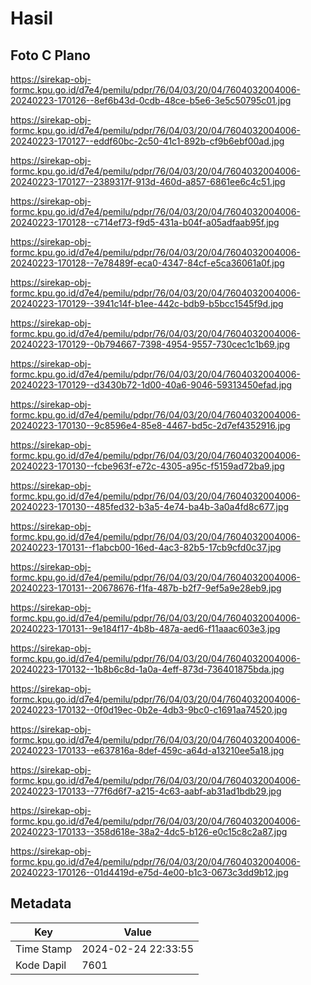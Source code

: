 # Hasil

## Foto C Plano

https://sirekap-obj-formc.kpu.go.id/d7e4/pemilu/pdpr/76/04/03/20/04/7604032004006-20240223-170126--8ef6b43d-0cdb-48ce-b5e6-3e5c50795c01.jpg

https://sirekap-obj-formc.kpu.go.id/d7e4/pemilu/pdpr/76/04/03/20/04/7604032004006-20240223-170127--eddf60bc-2c50-41c1-892b-cf9b6ebf00ad.jpg

https://sirekap-obj-formc.kpu.go.id/d7e4/pemilu/pdpr/76/04/03/20/04/7604032004006-20240223-170127--2389317f-913d-460d-a857-6861ee6c4c51.jpg

https://sirekap-obj-formc.kpu.go.id/d7e4/pemilu/pdpr/76/04/03/20/04/7604032004006-20240223-170128--c714ef73-f9d5-431a-b04f-a05adfaab95f.jpg

https://sirekap-obj-formc.kpu.go.id/d7e4/pemilu/pdpr/76/04/03/20/04/7604032004006-20240223-170128--7e78489f-eca0-4347-84cf-e5ca36061a0f.jpg

https://sirekap-obj-formc.kpu.go.id/d7e4/pemilu/pdpr/76/04/03/20/04/7604032004006-20240223-170129--3941c14f-b1ee-442c-bdb9-b5bcc1545f9d.jpg

https://sirekap-obj-formc.kpu.go.id/d7e4/pemilu/pdpr/76/04/03/20/04/7604032004006-20240223-170129--0b794667-7398-4954-9557-730cec1c1b69.jpg

https://sirekap-obj-formc.kpu.go.id/d7e4/pemilu/pdpr/76/04/03/20/04/7604032004006-20240223-170129--d3430b72-1d00-40a6-9046-59313450efad.jpg

https://sirekap-obj-formc.kpu.go.id/d7e4/pemilu/pdpr/76/04/03/20/04/7604032004006-20240223-170130--9c8596e4-85e8-4467-bd5c-2d7ef4352916.jpg

https://sirekap-obj-formc.kpu.go.id/d7e4/pemilu/pdpr/76/04/03/20/04/7604032004006-20240223-170130--fcbe963f-e72c-4305-a95c-f5159ad72ba9.jpg

https://sirekap-obj-formc.kpu.go.id/d7e4/pemilu/pdpr/76/04/03/20/04/7604032004006-20240223-170130--485fed32-b3a5-4e74-ba4b-3a0a4fd8c677.jpg

https://sirekap-obj-formc.kpu.go.id/d7e4/pemilu/pdpr/76/04/03/20/04/7604032004006-20240223-170131--f1abcb00-16ed-4ac3-82b5-17cb9cfd0c37.jpg

https://sirekap-obj-formc.kpu.go.id/d7e4/pemilu/pdpr/76/04/03/20/04/7604032004006-20240223-170131--20678676-f1fa-487b-b2f7-9ef5a9e28eb9.jpg

https://sirekap-obj-formc.kpu.go.id/d7e4/pemilu/pdpr/76/04/03/20/04/7604032004006-20240223-170131--9e184f17-4b8b-487a-aed6-f11aaac603e3.jpg

https://sirekap-obj-formc.kpu.go.id/d7e4/pemilu/pdpr/76/04/03/20/04/7604032004006-20240223-170132--1b8b6c8d-1a0a-4eff-873d-736401875bda.jpg

https://sirekap-obj-formc.kpu.go.id/d7e4/pemilu/pdpr/76/04/03/20/04/7604032004006-20240223-170132--0f0d19ec-0b2e-4db3-9bc0-c1691aa74520.jpg

https://sirekap-obj-formc.kpu.go.id/d7e4/pemilu/pdpr/76/04/03/20/04/7604032004006-20240223-170133--e637816a-8def-459c-a64d-a13210ee5a18.jpg

https://sirekap-obj-formc.kpu.go.id/d7e4/pemilu/pdpr/76/04/03/20/04/7604032004006-20240223-170133--77f6d6f7-a215-4c63-aabf-ab31ad1bdb29.jpg

https://sirekap-obj-formc.kpu.go.id/d7e4/pemilu/pdpr/76/04/03/20/04/7604032004006-20240223-170133--358d618e-38a2-4dc5-b126-e0c15c8c2a87.jpg

https://sirekap-obj-formc.kpu.go.id/d7e4/pemilu/pdpr/76/04/03/20/04/7604032004006-20240223-170126--01d4419d-e75d-4e00-b1c3-0673c3dd9b12.jpg


## Metadata

| Key        | Value               |
| ---------- | ------------------- |
| Time Stamp | 2024-02-24 22:33:55 |
| Kode Dapil | 7601                |



